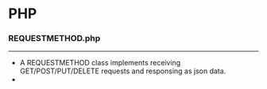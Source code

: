 # PHP

<script type="text/javascript" src="../js/general.js"></script>

### REQUESTMETHOD.php
---

* A REQUESTMETHOD class implements receiving GET/POST/PUT/DELETE requests and responsing as json data.
* 